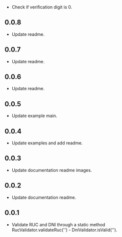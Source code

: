 * Check if verification digit is 0.
## 0.0.8

* Update readme.
## 0.0.7

* Update readme.
## 0.0.6

* Update readme.
## 0.0.5

* Update example main.
## 0.0.4

* Update examples and add readme.
## 0.0.3

* Update documentation readme images.
## 0.0.2

* Update documentation readme.
## 0.0.1

* Validate RUC and DNI through a static method RucValidator.validateRuc('') - DniValidator.isValid('').
